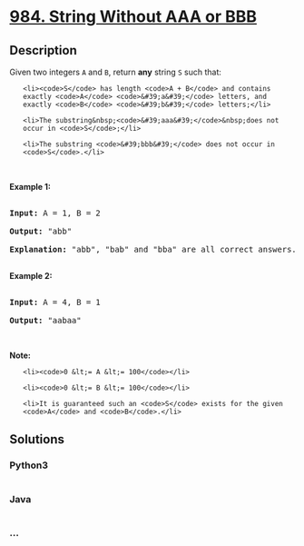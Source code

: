 # [984. String Without AAA or BBB](https://leetcode.com/problems/string-without-aaa-or-bbb)

## Description
<p>Given two integers <code>A</code> and <code>B</code>, return <strong>any</strong> string <code>S</code> such that:</p>



<ul>

	<li><code>S</code> has length <code>A + B</code> and contains exactly <code>A</code> <code>&#39;a&#39;</code> letters, and exactly <code>B</code> <code>&#39;b&#39;</code> letters;</li>

	<li>The substring&nbsp;<code>&#39;aaa&#39;</code>&nbsp;does not occur in <code>S</code>;</li>

	<li>The substring <code>&#39;bbb&#39;</code> does not occur in <code>S</code>.</li>

</ul>



<p>&nbsp;</p>



<p><strong>Example 1:</strong></p>



<pre>

<strong>Input: </strong>A = <span id="example-input-1-1">1</span>, B = <span id="example-input-1-2">2</span>

<strong>Output: </strong><span id="example-output-1">&quot;abb&quot;

</span><strong>Explanation:</strong> &quot;abb&quot;, &quot;bab&quot; and &quot;bba&quot; are all correct answers.

</pre>



<div>

<p><strong>Example 2:</strong></p>



<pre>

<strong>Input: </strong>A = <span id="example-input-2-1">4</span>, B = <span id="example-input-2-2">1</span>

<strong>Output: </strong><span id="example-output-2">&quot;aabaa&quot;</span></pre>



<p>&nbsp;</p>

</div>



<p><strong>Note:</strong></p>



<ol>

	<li><code>0 &lt;= A &lt;= 100</code></li>

	<li><code>0 &lt;= B &lt;= 100</code></li>

	<li>It is guaranteed such an <code>S</code> exists for the given <code>A</code> and <code>B</code>.</li>

</ol>




## Solutions


<!-- tabs:start -->

### **Python3**

```python

```

### **Java**

```java

```

### **...**
```

```

<!-- tabs:end -->